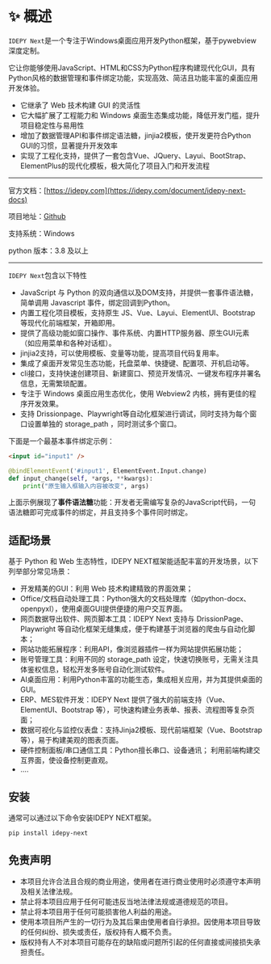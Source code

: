 # ✨️ 概述

`IDEPY Next`是一个专注于Windows桌面应用开发Python框架，基于pywebview深度定制。

它让你能够使用JavaScript、HTML和CSS为Python程序构建现代化GUI，具有Python风格的数据管理和事件绑定功能，实现高效、简洁且功能丰富的桌面应用开发体验。


* 它继承了 Web 技术构建 GUI 的灵活性
* 它大幅扩展了工程能力和 Windows 桌面生态集成功能，降低开发门槛，提升项目稳定性与易用性
* 增加了数据管理API和事件绑定语法糖，jinjia2模板，使开发更符合Python GUI的习惯，显著提升开发效率
* 实现了工程化支持，提供了一套包含Vue、JQuery、Layui、BootStrap、ElementPlus的现代化模板，极大简化了项目入门和开发流程

---
官方文档：[https://idepy.com](https://idepy.com/document/idepy-next-docs)

项目地址：[Github](http://github.com/maplesunrise/idepy-next/) 

支持系统：Windows

python 版本：3.8 及以上

---

`IDEPY Next`包含以下特性
* JavaScript 与 Python 的双向通信以及DOM支持，并提供一套事件语法糖，简单调用 Javascript 事件，绑定回调到Python。
* 内置工程化项目模板，支持原生 JS、Vue、Layui、ElementUI、Bootstrap 等现代化前端框架，开箱即用。
* 提供了高级功能如窗口操作、事件系统、内置HTTP服务器、原生GUI元素（如应用菜单和各种对话框）。
* jinjia2支持，可以使用模板、变量等功能，提高项目代码复用率。
* 集成了桌面开发常见生态功能，托盘菜单、快捷键、配置项、开机启动等。
* cli接口，支持快速创建项目、新建窗口、预览开发情况、一键发布程序并署名信息，无需繁琐配置。
* 专注于 Windows 桌面应用生态优化，使用 Webview2 内核，拥有更佳的程序开发效果。
* 支持 Drissionpage、Playwright等自动化框架进行调试，同时支持为每个窗口设置单独的 storage_path ，同时测试多个窗口。

下面是一个最基本事件绑定示例：
```html
<input id="input1" />
```
```python
@bindElementEvent('#input1', ElementEvent.Input.change)
def input_change(self, *args, **kwargs):
    print("原生输入框输入内容被改变", args)
```
上面示例展现了**事件语法糖**功能：开发者无需编写复杂的JavaScript代码，一句语法糖即可完成事件的绑定，并且支持多个事件同时绑定。

## 适配场景
基于 Python 和 Web 生态特性，IDEPY NEXT框架能适配丰富的开发场景，以下列举部分常见场景：
* 开发精美的GUI：利用 Web 技术构建精致的界面效果；
* Office/文档自动处理工具：Python强大的文档处理库（如python-docx、openpyxl），使用桌面GUI提供便捷的用户交互界面。
* 网页数据导出软件、网页脚本工具：IDEPY Next 支持与 DrissionPage、Playwright 等自动化框架无缝集成，便于构建基于浏览器的爬虫与自动化脚本；
* 网站功能拓展程序：利用API，像浏览器插件一样为网站提供拓展功能；
* 账号管理工具：利用不同的 storage_path 设定，快速切换账号，无需关注具体鉴权信息，轻松开发多账号自动化测试软件。
* AI桌面应用：利用Python丰富的功能生态，集成相关应用，并为其提供桌面的GUI。
* ERP、MES软件开发：IDEPY Next 提供了强大的前端支持（Vue、ElementUI、Bootstrap 等），可快速构建业务表单、报表、流程图等复杂页面；
* 数据可视化与监控仪表盘：支持Jinja2模板、现代前端框架（Vue、Bootstrap等），易于构建美观的图表页面。
* 硬件控制面板/串口通信工具：Python擅长串口、设备通讯； 利用前端构建交互界面，使设备控制更直观。
* ....

## 安装
通常可以通过以下命令安装IDEPY NEXT框架。
```bash
pip install idepy-next
```

## 免责声明
* 本项目允许合法且合规的商业用途，使用者在进行商业使用时必须遵守本声明及相关法律法规。
* 禁止将本项目应用于任何可能违反当地法律法规或道德规范的项目。
* 禁止将本项目用于任何可能损害他人利益的用途。
* 使用本项目所产生的一切行为及其后果由使用者自行承担。因使用本项目导致的任何纠纷、损失或责任，版权持有人概不负责。
* 版权持有人不对本项目可能存在的缺陷或问题所引起的任何直接或间接损失承担责任。





